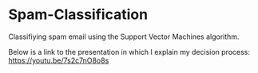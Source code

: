 # Spam-Classification
Classifiying spam email using the Support Vector Machines algorithm.

Below is a link to the presentation in which I explain my decision process:
https://youtu.be/7s2c7nO8o8s
